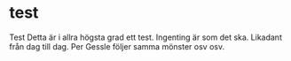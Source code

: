 # test
Test
Detta är i allra högsta grad ett test. Ingenting är som det ska. Likadant från dag till dag. Per Gessle följer samma mönster osv osv.
